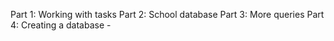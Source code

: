 Part 1: Working with tasks
Part 2: School database
Part 3: More queries
Part 4: Creating a database -
